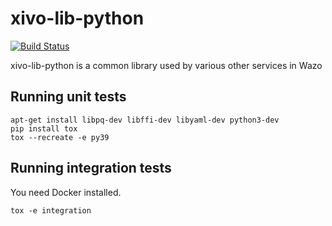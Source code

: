 xivo-lib-python
=========
[![Build Status](https://jenkins.wazo.community/buildStatus/icon?job=xivo-lib-python)](https://jenkins.wazo.community/job/xivo-lib-python)

xivo-lib-python is a common library used by various other services in Wazo


Running unit tests
------------------

```
apt-get install libpq-dev libffi-dev libyaml-dev python3-dev
pip install tox
tox --recreate -e py39
```


Running integration tests
-------------------------

You need Docker installed.

```
tox -e integration
```

